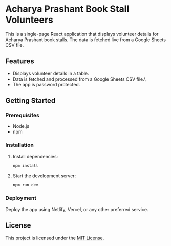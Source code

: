 # Acharya Prashant Book Stall Volunteers

This is a single-page React application that displays volunteer details for Acharya Prashant book stalls. The data is fetched live from a Google Sheets CSV file.

## Features

- Displays volunteer details in a table.
- Data is fetched and processed from a Google Sheets CSV file.\
- The app is password protected.

## Getting Started

### Prerequisites

- Node.js
- npm

### Installation

1. Install dependencies:

   ```bash
   npm install
   ```

2. Start the development server:

   ```bash
   npm run dev
   ```

### Deployment

Deploy the app using Netlify, Vercel, or any other preferred service.

## License

This project is licensed under the [MIT License](LICENSE).
